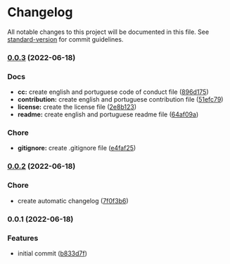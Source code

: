 # Changelog

All notable changes to this project will be documented in this file. See [standard-version](https://github.com/conventional-changelog/standard-version) for commit guidelines.

### [0.0.3](https://github.com/NatanaelBorges/getSamurai/compare/v0.0.2...v0.0.3) (2022-06-18)


### Docs

* **cc:** create english and portuguese code of conduct file ([896d175](https://github.com/NatanaelBorges/getSamurai/commits/896d175b58c88890bf80079a976067764c1fcf23))
* **contribution:** create english and portuguese contribution file ([51efc79](https://github.com/NatanaelBorges/getSamurai/commits/51efc7967c01541b77bc36e5ce080f89c50f9426))
* **license:** create the license file ([2e8b123](https://github.com/NatanaelBorges/getSamurai/commits/2e8b1237ac0bbb8eae171b68b7330369a913e241))
* **readme:** create english and portuguese readme file ([64af09a](https://github.com/NatanaelBorges/getSamurai/commits/64af09a8e4245b630ae8934fa77070d96dc7f001))


### Chore

* **gitignore:** create .gitignore file ([e4faf25](https://github.com/NatanaelBorges/getSamurai/commits/e4faf25f7368577c165699913264c6da16607be7))

### [0.0.2](https://github.com/NatanaelBorges/getSamurai/compare/v0.0.1...v0.0.2) (2022-06-18)


### Chore

* create automatic changelog ([7f0f3b6](https://github.com/NatanaelBorges/getSamurai/commits/7f0f3b60cd2a23930b6b42d6b97cbce2e0448065))

### 0.0.1 (2022-06-18)


### Features

* initial commit ([b833d7f](https://github.com/NatanaelBorges/getSamurai/commits/b833d7f8b51758aa126275b9115e07c45165328b))
